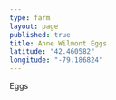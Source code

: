 ```yaml
---
type: farm
layout: page
published: true
title: Anne Wilmont Eggs
latitude: "42.460582"
longitude: "-79.186824"
---
```


Eggs